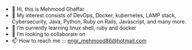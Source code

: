 - 👋 Hi, this is Mehmood Ghaffar
- 👀 My interest consists of DevOps, Docker, kubernetes, LAMP stack, Cybersecurity, Java, Python, Ruby on Rails, Javascript, and many more.
- 🌱 I’m currently learning linux shell, ruby and docker
- 💞️ I’m looking to collaborate on 
- 📫 How to reach me ::: engr_mehmood86@hotmail.com

<!---
mehmood86/mehmood86 is a ✨ special ✨ repository because its `README.md` (this file) appears on your GitHub profile.
You can click the Preview link to take a look at your changes.
--->
